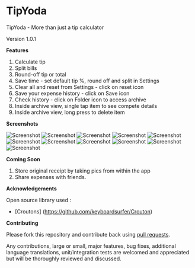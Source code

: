 TipYoda
========

TipYoda - More than just a tip calculator

Version 1.0.1



**Features**

1. Calculate tip
2. Split bills
3. Round-off tip or total
4. Save time - set default tip %, round off and split in Settings
5. Clear all and reset from Settings - click on reset icon
6. Save your expense history - click on Save icon
7. Check history - click on Folder icon to access archive
8. Inside archive view, single tap item to see compete details
9. Inside archive view, long press to delete item

**Screenshots**

![Screenshot](https://raw.githubusercontent.com/vibhorB/TipYoda/master/screenshots/TipYoda.png)
![Screenshot](https://raw.githubusercontent.com/vibhorB/TipYoda/master/screenshots/Calculate.png)
![Screenshot](https://raw.githubusercontent.com/vibhorB/TipYoda/master/screenshots/Save%20Bill.png)
![Screenshot](https://raw.githubusercontent.com/vibhorB/TipYoda/master/screenshots/Save.png)
![Screenshot](https://raw.githubusercontent.com/vibhorB/TipYoda/master/screenshots/Archive.png)
![Screenshot](https://raw.githubusercontent.com/vibhorB/TipYoda/master/screenshots/Detail.png)
![Screenshot](https://raw.githubusercontent.com/vibhorB/TipYoda/master/screenshots/Settings.png)
![Screenshot](https://raw.githubusercontent.com/vibhorB/TipYoda/master/screenshots/Setting-Tip.png)
![Screenshot](https://raw.githubusercontent.com/vibhorB/TipYoda/master/screenshots/Setting-round.png)
![Screenshot](https://raw.githubusercontent.com/vibhorB/TipYoda/master/screenshots/Setting-split.png)
![Screenshot](https://raw.githubusercontent.com/vibhorB/TipYoda/master/screenshots/About.png)

**Coming Soon**

1. Store original receipt by taking pics from within the app
2. Share expenses with friends.

**Acknowledgements**

Open source library used :
* [Croutons] (https://github.com/keyboardsurfer/Crouton)

**Contributing**

Please fork this repository and contribute back using
[pull requests](https://github.com/vibhorB/TipYoda/pulls).

Any contributions, large or small, major features, bug fixes, additional
language translations, unit/integration tests are welcomed and appreciated
but will be thoroughly reviewed and discussed.
